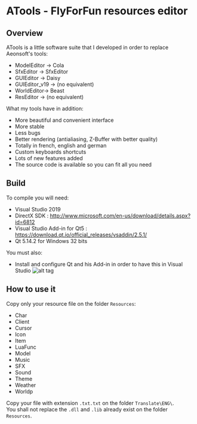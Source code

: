 # ATools - FlyForFun resources editor

## Overview

ATools is a little software suite that I developed in order to replace Aeonsoft's tools:
* ModelEditor -> Cola
* SfxEditor -> SfxEditor
* GUIEditor -> Daisy
* GUIEditor_v19 -> (no equivalent)
* WorldEditor-> Beast
* ResEditor -> (no equivalent) 

What my tools have in addition:
* More beautiful and convenient interface
* More stable
* Less bugs
* Better rendering (antialiasing, Z-Buffer with better quality)
* Totally in french, english and german
* Custom keyboards shortcuts
* Lots of new features added
* The source code is available so you can fit all you need


## Build    
To compile you will need:
* Visual Studio 2019
* DirectX SDK : http://www.microsoft.com/en-us/download/details.aspx?id=6812
* Visual Studio Add-in for Qt5 : https://download.qt.io/official_releases/vsaddin/2.5.1/
* Qt 5.14.2 for Windows 32 bits

You must also:
* Install and configure Qt and his Add-in in order to have this in Visual Studio
![alt tag](http://i.imgur.com/MAGPOjo.png)

## How to use it
Copy only your resource file on the folder `Resources`:
* Char
* Client
* Cursor
* Icon
* Item
* LuaFunc
* Model
* Music
* SFX
* Sound
* Theme
* Weather
* Worldp

Copy your file with extension `.txt.txt` on the folder `Translate\ENG\`.<br>
You shall not replace the `.dll` and `.lib` already exist on the folder `Resources`.<br>

